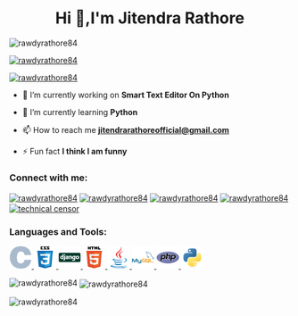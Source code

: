 <h1 align="center">Hi 👋,I'm Jitendra Rathore</h1>
<p align="left"> <img src="https://komarev.com/ghpvc/?username=rawdyrathore84&label=Profile%20views&color=0e75b6&style=flat" alt="rawdyrathore84" /> </p>

<p align="left"> <a href="https://github.com/ryo-ma/github-profile-trophy"><img src="https://github-profile-trophy.vercel.app/?username=rawdyrathore84" alt="rawdyrathore84" /></a> </p>

<p align="left"> <a href="https://twitter.com/rawdyrathore84" target="blank"><img src="https://img.shields.io/twitter/follow/rawdyrathore84?logo=twitter&style=for-the-badge" alt="rawdyrathore84" /></a> </p>

- 🔭 I’m currently working on **Smart Text Editor On Python**

- 🌱 I’m currently learning **Python**

- 📫 How to reach me **jitendrarathoreofficial@gmail.com**

- ⚡ Fun fact **I think I am funny**

<h3 align="left">Connect with me:</h3>
<p align="left">
<a href="https://twitter.com/rawdyrathore84" target="blank"><img align="center" src="https://cdn.jsdelivr.net/npm/simple-icons@3.0.1/icons/twitter.svg" alt="rawdyrathore84" height="30" width="40" /></a>
<a href="https://linkedin.com/in/rawdyrathore84" target="blank"><img align="center" src="https://cdn.jsdelivr.net/npm/simple-icons@3.0.1/icons/linkedin.svg" alt="rawdyrathore84" height="30" width="40" /></a>
<a href="https://fb.com/rawdyrathore84" target="blank"><img align="center" src="https://cdn.jsdelivr.net/npm/simple-icons@3.0.1/icons/facebook.svg" alt="rawdyrathore84" height="30" width="40" /></a>
<a href="https://instagram.com/rawdyrathore84" target="blank"><img align="center" src="https://cdn.jsdelivr.net/npm/simple-icons@3.0.1/icons/instagram.svg" alt="rawdyrathore84" height="30" width="40" /></a>
<a href="https://www.youtube.com/c/jitendrarathoreindia" target="blank"><img align="center" src="https://cdn.jsdelivr.net/npm/simple-icons@3.0.1/icons/youtube.svg" alt="technical censor" height="30" width="40" /></a>
</p>

<h3 align="left">Languages and Tools:</h3>
<p align="left"> <a href="https://www.cprogramming.com/" target="_blank"> <img src="https://raw.githubusercontent.com/devicons/devicon/master/icons/c/c-original.svg" alt="c" width="40" height="40"/> </a> <a href="https://www.w3schools.com/css/" target="_blank"> <img src="https://raw.githubusercontent.com/devicons/devicon/master/icons/css3/css3-original-wordmark.svg" alt="css3" width="40" height="40"/> </a> <a href="https://www.djangoproject.com/" target="_blank"> <img src="https://raw.githubusercontent.com/devicons/devicon/master/icons/django/django-original.svg" alt="django" width="40" height="40"/> </a> <a href="https://www.w3.org/html/" target="_blank"> <img src="https://raw.githubusercontent.com/devicons/devicon/master/icons/html5/html5-original-wordmark.svg" alt="html5" width="40" height="40"/> </a> <a href="https://www.java.com" target="_blank"> <img src="https://raw.githubusercontent.com/devicons/devicon/master/icons/java/java-original.svg" alt="java" width="40" height="40"/> </a> <a href="https://www.mysql.com/" target="_blank"> <img src="https://raw.githubusercontent.com/devicons/devicon/master/icons/mysql/mysql-original-wordmark.svg" alt="mysql" width="40" height="40"/> </a> <a href="https://www.php.net" target="_blank"> <img src="https://raw.githubusercontent.com/devicons/devicon/master/icons/php/php-original.svg" alt="php" width="40" height="40"/> </a> <a href="https://www.python.org" target="_blank"> <img src="https://raw.githubusercontent.com/devicons/devicon/master/icons/python/python-original.svg" alt="python" width="40" height="40"/> </a> </p>

<p><img align="left" src="https://github-readme-stats.vercel.app/api/top-langs?username=rawdyrathore84&show_icons=true&locale=en&layout=compact" alt="rawdyrathore84" /></p>

<p>&nbsp;<img align="center" src="https://github-readme-stats.vercel.app/api?username=rawdyrathore84&show_icons=true&locale=en" alt="rawdyrathore84" /></p>

<p><img align="center" src="https://github-readme-streak-stats.herokuapp.com/?user=rawdyrathore84&" alt="rawdyrathore84" /></p>
